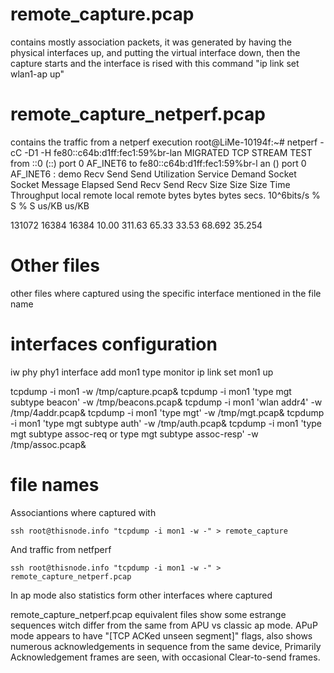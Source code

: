 
# remote_capture.pcap
contains mostly association packets, it was generated by having the physical interfaces up, and putting the virtual interface down, then the capture starts and the interface is rised with this command "ip link set wlan1-ap up" 

# remote_capture_netperf.pcap 
contains the traffic from a netperf execution 
root@LiMe-10194f:~# netperf -cC -D1 -H fe80::c64b:d1ff:fec1:59%br-lan
MIGRATED TCP STREAM TEST from ::0 (::) port 0 AF_INET6 to fe80::c64b:d1ff:fec1:59%br-l  an () port 0 AF_INET6 : demo
Recv   Send    Send                          Utilization       Service Demand
Socket Socket  Message  Elapsed              Send     Recv     Send    Recv
Size   Size    Size     Time     Throughput  local    remote   local   remote
bytes  bytes   bytes    secs.    10^6bits/s  % S      % S      us/KB   us/KB

131072  16384  16384    10.00       311.63   65.33    33.53    68.692  35.254 

# Other files 
other files where captured using the specific interface mentioned in the file name


# interfaces configuration 
iw phy phy1 interface add mon1 type monitor
ip link set mon1 up

tcpdump -i mon1 -w /tmp/capture.pcap&
tcpdump -i mon1 'type mgt subtype beacon' -w /tmp/beacons.pcap&
tcpdump -i mon1 'wlan addr4' -w /tmp/4addr.pcap&
tcpdump -i mon1 'type mgt' -w /tmp/mgt.pcap&
tcpdump -i mon1 'type mgt subtype auth' -w /tmp/auth.pcap&
tcpdump -i mon1 'type mgt subtype assoc-req or type mgt subtype assoc-resp' -w /tmp/assoc.pcap&

# file names
Associantions where captured with 
```
ssh root@thisnode.info "tcpdump -i mon1 -w -" > remote_capture
```
And traffic from netfperf 
```
ssh root@thisnode.info "tcpdump -i mon1 -w -" > remote_capture_netperf.pcap
```
In ap mode also statistics form other interfaces where captured 

remote_capture_netperf.pcap equivalent files show some estrange sequences witch differ from the same from APU vs classic ap mode. APuP mode appears to have "[TCP ACKed unseen segment]" flags, also shows numerous acknowledgements in sequence from the same device, Primarily Acknowledgement frames are seen, with occasional Clear-to-send frames.